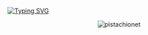

[![Typing SVG](http://readme-typing-svg.herokuapp.com?font=Fira+Code&pause=100&color=7393B3&width=1000&lines=Software+Engineer+By+Day+MS+Student+By+Night;Website%3A+www.navid.contact)](https://github.com/pistachionet)





<p align="center"> 
	<img src="https://komarev.com/ghpvc/?username=pistachionet&color=green&label="" alt="pistachionet"/>
	
</p>
